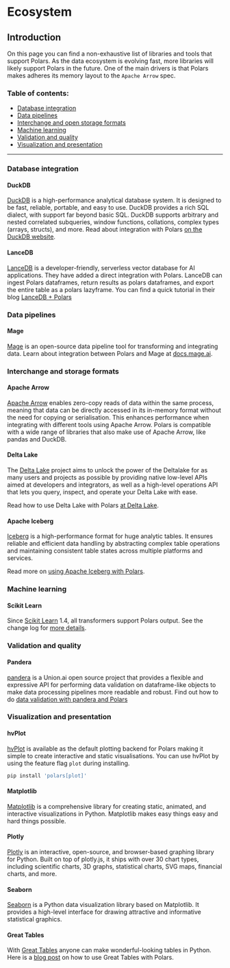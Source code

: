# Ecosystem

## Introduction

On this page you can find a non-exhaustive list of libraries and tools that support Polars. As the data ecosystem is evolving fast, more libraries will likely support Polars in the future. One of the main drivers is that Polars makes adheres its memory layout to the `Apache Arrow` spec.

### Table of contents:

- [Database integration](#database-integration)
- [Data pipelines](#data-pipelines)
- [Interchange and open storage formats](#interchange-and-storage-formats)
- [Machine learning](#machine-learning)
- [Validation and quality](#validation-and-quality)
- [Visualization and presentation](#visualization-and-presentation)

---
### Database integration

#### DuckDB

[DuckDB](https://duckdb.org) is a high-performance analytical database system. It is designed to be fast, reliable, portable, and easy to use. DuckDB provides a rich SQL dialect, with support far beyond basic SQL. DuckDB supports arbitrary and nested correlated subqueries, window functions, collations, complex types (arrays, structs), and more. Read about integration with Polars [on the DuckDB website](https://duckdb.org/docs/guides/python/polars).

#### LanceDB

[LanceDB](https://lancedb.com/) is a developer-friendly, serverless vector database for AI applications. They have added a direct integration with Polars. LanceDB can ingest Polars dataframes, return results as polars dataframes, and export the entire table as a polars lazyframe. You can find a quick tutorial in their blog [LanceDB + Polars](https://blog.lancedb.com/lancedb-polars-2d5eb32a8aa3)

### Data pipelines

#### Mage

[Mage](https://www.mage.ai) is an open-source data pipeline tool for transforming and integrating data. Learn about integration between Polars and Mage at [docs.mage.ai](https://docs.mage.ai/integrations/polars).

### Interchange and storage formats

#### Apache Arrow
[Apache Arrow](https://arrow.apache.org/) enables zero-copy reads of data within the same process, meaning that data can be directly accessed in its in-memory format without the need for copying or serialisation. This enhances performance when integrating with different tools using Apache Arrow. Polars is compatible with a wide range of libraries that also make use of Apache Arrow, like pandas and DuckDB.

#### Delta Lake

The [Delta Lake](https://github.com/delta-io/delta-rs) project aims to unlock the power of the Deltalake for as many users and projects as possible by providing native low-level APIs aimed at developers and integrators, as well as a high-level operations API that lets you query, inspect, and operate your Delta Lake with ease.

Read how to use Delta Lake with Polars [at Delta Lake](https://delta-io.github.io/delta-rs/integrations/delta-lake-polars/#reading-a-delta-lake-table-with-polars).

#### Apache Iceberg

[Iceberg](https://iceberg.apache.org/) is a high-performance format for huge analytic tables. It ensures reliable and efficient data handling by abstracting complex table operations and maintaining consistent table states across multiple platforms and services.

Read more on [using Apache Iceberg with Polars](https://tabular.io/apache-iceberg-cookbook/pyiceberg-polars/).


### Machine learning

#### Scikit Learn

Since [Scikit Learn](https://scikit-learn.org/stable/) 1.4, all transformers support Polars output. See the change log for [more details](https://scikit-learn.org/dev/whats_new/v1.4.html#changes-impacting-all-modules).

### Validation and quality

#### Pandera

[pandera](https://pandera.readthedocs.io/en/stable/) is a Union.ai open source project that provides a flexible and expressive API for performing data validation on dataframe-like objects to make data processing pipelines more readable and robust. Find out how to do [data validation with pandera and Polars](https://pandera.readthedocs.io/en/stable/polars.html)

### Visualization and presentation

#### hvPlot

[hvPlot](https://hvplot.holoviz.org/) is available as the default plotting backend for Polars making it simple to create interactive and static visualisations. You can use hvPlot by using the feature flag `plot` during installing.

```python
pip install 'polars[plot]'
```

#### Matplotlib

[Matplotlib](https://matplotlib.org/) is a comprehensive library for creating static, animated, and interactive visualizations in Python. Matplotlib makes easy things easy and hard things possible.

#### Plotly

[Plotly](https://plotly.com/python/) is an interactive, open-source, and browser-based graphing library for Python. Built on top of plotly.js, it ships with over 30 chart types, including scientific charts, 3D graphs, statistical charts, SVG maps, financial charts, and more.

#### Seaborn

[Seaborn](https://seaborn.pydata.org/) is a Python data visualization library based on Matplotlib. It provides a high-level interface for drawing attractive and informative statistical graphics.

#### Great Tables

With [Great Tables](https://posit-dev.github.io/great-tables/articles/intro.html) anyone can make wonderful-looking tables in Python. Here is a [blog post](https://posit-dev.github.io/great-tables/blog/polars-styling/) on how to use Great Tables with Polars.